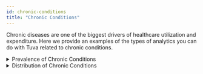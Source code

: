 ```yaml
---
id: chronic-conditions
title: "Chronic Conditions"
---
```


Chronic diseases are one of the biggest drivers of healthcare utilization and expenditure.  Here we provide an examples of the types of analytics you can do with Tuva related to chronic conditions.

<details>
  <summary>Prevalence of Chronic Conditions</summary>

In this query we show how often each chronic condition occurs in the patient population.

```sql
select
  condition_family
, condition
, count(distinct patient_id) as total_patients
, cast(count(distinct patient_id) * 100.0 / (select count(distinct patient_id) from core.patient) as numeric(38,2)) as percent_of_patients
from chronic_conditions.tuva_chronic_conditions_long
group by 1,2
order by 3 desc
```

</details>

<details>
  <summary>Distribution of Chronic Conditions</summary>

In this query we show how many patients have 0 chronic conditions, how many patients have 1 chronic condition, how many patients have 2 chronic conditions, etc.

```sql
with patients as (
select patient_id
from core.patient
)

, conditions as (
select distinct
  a.patient_id
, b.condition_family
, b.condition
from patients a
left join chronic_conditions.tuva_chronic_conditions_long b
 on a.patient_id = b.patient_id
)

, condition_count as (
select
  patient_id
, count(distinct condition) as condition_count
from conditions
group by 1
)

select 
  condition_count
, count(1)
, cast(100 * count(distinct patient_id)/sum(count(distinct patient_id)) over() as numeric(38,1)) as percent
from condition_count
group by 1
order by 1
```

</details>
